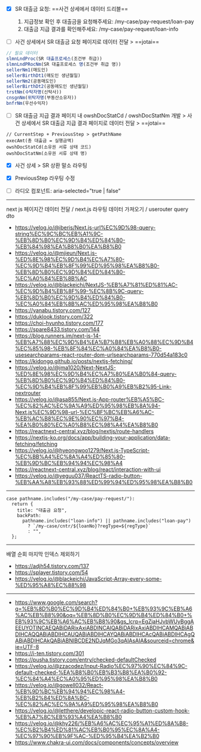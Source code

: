 - [x] SR 대출금 요청: ==사건 상세에서 데이터 드리블==
	1. 지급정보 확인 후 대출금을 요청해주세요: /my-case/pay-request/loan-pay
	2. 대출금 지급 결과를 확인해주세요: /my-case/pay-request/loan-info

- [ ] 사건 상세에서 SR 대출금 요청 페이지로 데이터 전달 > ==jotai==
```ts
// 필요 데이터
slmnLndProc(SR 대출프로세스(조건부 취급))
slmnLndPRocNm(SR 대출프로세스 명(조건부 취급 명))
sellerNm1(매도인) 
sellerBirthDt1(매도인 생년월일)
sellerNm2(공동매도인)
sellerBirthDt2(공동매도인 생년월일)
trstNm(수탁자명(신탁사))
cnsgnNm(위탁자명(부동산소유자))
bnfrNm(우선수익자)
```

- [ ] SR 대출금 지급 결과 페이지 내 owshDocStatCd / owshDocStatNm 개발 > 사건 상세에서 SR 대출금 지급 결과 페이지로 데이터 전달 > ==jotai==
```tsx
// CurrentStep + PreviousStep > getPathName
execAmt(총 대출금 = 실행금액)
owshDocStatCd(소유권 서류 상태 코드)
owshDocStatNm(소유권 서류 상태 명)
```
 
- [x] 사건 상세 > SR 상환 말소 라우팅
- [x] PreviousStep 라우팅 수정


- [ ] 라디오 컴포넌트: aria-selected="true | false"






***
next js 페이지간 데이터 전달 / next.js 라우팅 데이터 가져오기 / userouter query dto
- https://velog.io/@iberis/Next.js-url%EC%9D%98-query-string%EC%9C%BC%EB%A1%9C-%EB%8D%B0%EC%9D%B4%ED%84%B0-%EB%84%98%EA%B8%B0%EA%B8%B0
- https://velog.io/@mjieun/Next.js-%ED%8E%98%EC%9D%B4%EC%A7%80-%EC%9D%B4%EB%8F%99%ED%95%98%EA%B8%B0-%EB%8D%B0%EC%9D%B4%ED%84%B0-%EC%A0%84%EB%8B%AC
- https://velog.io/@blackeichi/NextJS-%EB%A7%81%ED%81%AC-%EC%9D%B4%EB%8F%99-%EC%8B%9C-query-%EB%8D%B0%EC%9D%B4%ED%84%B0-%EC%A0%84%EB%8B%AC%ED%95%98%EA%B8%B0
- https://yanabu.tistory.com/127
- https://duklook.tistory.com/322
- https://choi-hyunho.tistory.com/177
- https://spare8433.tistory.com/144
- https://blog.runners.im/next-js-14-%EB%A7%88%EC%9D%B4%EA%B7%B8%EB%A0%88%EC%9D%B4%EC%85%98-%EB%8F%84%EC%A0%84%EA%B8%B0-usesearchparams-react-router-dom-urlsearchparams-770d54a183c0
- https://kidongg.github.io/posts/nextjs-fetching/
- https://velog.io/@jma1020/Next-NextJS-%ED%8E%98%EC%9D%B4%EC%A7%80%EA%B0%84-query-%EB%8D%B0%EC%9D%B4%ED%84%B0-%EC%9D%B4%EB%8F%99%EB%B0%A9%EB%B2%95-Link-nextrouter
- https://velog.io/@asa855/Next.js-App-router%EB%A5%BC-%EC%82%AC%EC%9A%A9%ED%95%98%EB%8A%94-Next.js%EC%9D%98-url-%EC%BF%BC%EB%A6%AC-%EB%AC%B8%EC%9E%90%EC%97%B4-%EA%B0%80%EC%A0%B8%EC%98%A4%EA%B8%B0
- https://reactnext-central.xyz/blog/nextjs/route-handlers
- https://nextjs-ko.org/docs/app/building-your-application/data-fetching/fetching
- https://velog.io/@hyeongwoo1279/Next.js-TypeScript-%EC%BB%A4%EC%8A%A4%ED%85%80-%EB%9D%BC%EB%94%94%EC%98%A4
- https://reactnext-central.xyz/blog/react/interaction-with-ui
- https://velog.io/@yeguu037/ReactTS-radio-button-%EB%AA%A8%EB%93%88%ED%99%94%ED%95%98%EA%B8%B0

***

```tsx
case pathname.includes("/my-case/pay-request/"):  
  return {  
    title: "대출금 요청",  
    backPath:  
      pathname.includes("loan-info") || pathname.includes("loan-pay")  
        ? `/my-case/cntr/${loanNo}?regType=${regType}`  
        : "",  
  };
```

***
배열 순회 마지막 인덱스 제외하기
- https://adjh54.tistory.com/137
- https://splayer.tistory.com/54
- https://velog.io/@blackeichi/JavaScript-Array-every-some-%ED%95%A8%EC%88%98

***
- https://www.google.com/search?q=%EB%8D%B0%EC%9D%B4%ED%84%B0+%EB%93%9C%EB%A6%AC%EB%B8%90&oq=%EB%8D%B0%EC%9D%B4%ED%84%B0+%EB%93%9C%EB%A6%AC%EB%B8%90&gs_lcrp=EgZjaHJvbWUyBggAEEUYOTINCAEQABiDARixAxiABDINCAIQABiDARixAxiABDIHCAMQABiABDIHCAQQABiABDIHCAUQABiABDIHCAYQABiABDIHCAcQABiABDIHCAgQABiABDIHCAkQABiABNIBCDE2NDJqMGo3qAIAsAIA&sourceid=chrome&ie=UTF-8
- https://i-ten.tistory.com/301
- https://pusha.tistory.com/entry/checked-defaultChecked
- https://velog.io/@zzacodez/Input-Radio%EC%97%90%EC%84%9C-default-checked-%EA%B8%B0%EB%B3%B8%EA%B0%92-%EC%84%A4%EC%A0%95%ED%95%98%EA%B8%B0
- https://velog.io/@gowell032/React-%EB%9D%BC%EB%94%94%EC%98%A4-%EB%B2%84%ED%8A%BC-%EC%82%AC%EC%9A%A9%ED%95%98%EA%B8%B0
- https://velog.io/@letthere/developic-react-radio-button-custom-hook-%EB%A7%8C%EB%93%A4%EA%B8%B0
- https://velog.io/@khy226/%EB%A6%AC%EC%95%A1%ED%8A%B8-%EC%B2%B4%ED%81%AC%EB%B0%95%EC%8A%A4-%EC%97%90%EB%9F%AC-%ED%95%B4%EA%B2%B0
- https://www.chakra-ui.com/docs/components/concepts/overview